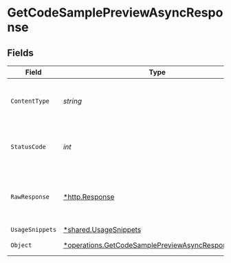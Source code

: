 # GetCodeSamplePreviewAsyncResponse


## Fields

| Field                                                                                                                        | Type                                                                                                                         | Required                                                                                                                     | Description                                                                                                                  |
| ---------------------------------------------------------------------------------------------------------------------------- | ---------------------------------------------------------------------------------------------------------------------------- | ---------------------------------------------------------------------------------------------------------------------------- | ---------------------------------------------------------------------------------------------------------------------------- |
| `ContentType`                                                                                                                | *string*                                                                                                                     | :heavy_check_mark:                                                                                                           | HTTP response content type for this operation                                                                                |
| `StatusCode`                                                                                                                 | *int*                                                                                                                        | :heavy_check_mark:                                                                                                           | HTTP response status code for this operation                                                                                 |
| `RawResponse`                                                                                                                | [*http.Response](https://pkg.go.dev/net/http#Response)                                                                       | :heavy_check_mark:                                                                                                           | Raw HTTP response; suitable for custom response parsing                                                                      |
| `UsageSnippets`                                                                                                              | [*shared.UsageSnippets](../../../pkg/models/shared/usagesnippets.md)                                                         | :heavy_minus_sign:                                                                                                           | OK                                                                                                                           |
| `Object`                                                                                                                     | [*operations.GetCodeSamplePreviewAsyncResponseBody](../../../pkg/models/operations/getcodesamplepreviewasyncresponsebody.md) | :heavy_minus_sign:                                                                                                           | Job is still in progress                                                                                                     |